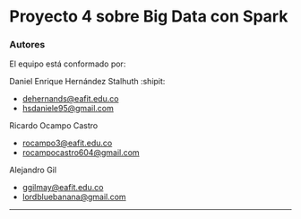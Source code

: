 # Proyecto 4 sobre Big Data con Spark

### Autores
El equipo está conformado por:

Daniel Enrique Hernández Stalhuth :shipit:
- dehernands@eafit.edu.co  
- hsdaniele95@gmail.com  

Ricardo Ocampo Castro
- rocampo3@eafit.edu.co 
- rocampocastro604@gmail.com  

Alejandro Gil
- ggilmay@eafit.edu.co 
- lordbluebanana@gmail.com
______

